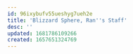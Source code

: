 ```yaml
---
id: 96ixybufv55ueshyg7ueh2e
title: 'Blizzard Sphere, Ran''s Staff'
desc: ''
updated: 1681786109266
created: 1657651324769
---
```

